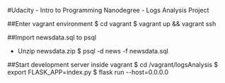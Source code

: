 #Udacity - Intro to Programming Nanodegree -  Logs Analysis Project

##Enter vagrant environment
    $ cd vagrant
    $ vagrant up && vagrant ssh

##Import newsdata.sql to psql
- Unzip newsdata.zip
    $ psql -d news -f newsdata.sql

##Start development server inside vagrant
    $ cd /vagrant/logsAnalysis
    $ export FLASK_APP=index.py
    $ flask run --host=0.0.0.0

